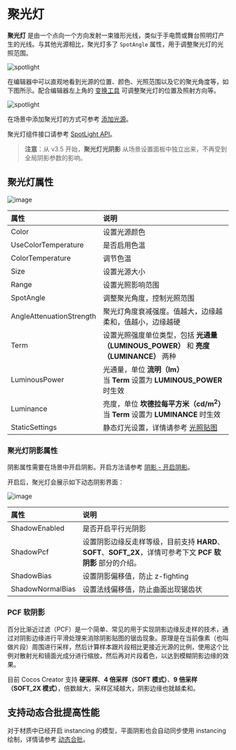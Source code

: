 # 聚光灯

**聚光灯**  是由一个点向一个方向发射一束锥形光线，类似于手电筒或舞台照明灯产生的光线。与其他光源相比，聚光灯多了 `SpotAngle` 属性，用于调整聚光灯的光照范围。

![spotlight](spotlight/spot-light.jpg)

在编辑器中可以直观地看到光源的位置、颜色、光照范围以及它的聚光角度等，如下图所示。配合编辑器左上角的 [变换工具](../../../../editor/toolbar/index.md) 可调整聚光灯的位置及照射方向等。

![spotlight](spotlight/spot-light-scene.jpg)

在场景中添加聚光灯的方式可参考 [添加光源](index.md)。

聚光灯组件接口请参考 [SpotLight API](%__APIDOC__%/zh/class/SpotLight)。

> **注意**：从 v3.5 开始，**聚光灯光阴影** 从场景设置面板中独立出来，不再受到全局阴影参数的影响。

## 聚光灯属性

![image](spotlight/spot-light-prop.png)

| 属性 | 说明 |
| :------ | :--- |
| Color | 设置光源颜色 |
| UseColorTemperature | 是否启用色温 |
| ColorTemperature | 调节色温 |
| Size | 设置光源大小 |
| Range | 设置光照影响范围 |
| SpotAngle | 调整聚光角度，控制光照范围 |
| AngleAttenuationStrength | 聚光灯角度衰减强度。值越大，边缘越柔和，值越小，边缘越硬 |
| Term | 设置光照强度单位类型，包括 **光通量（LUMINOUS_POWER）** 和 **亮度（LUMINANCE）** 两种 |
| LuminousPower | 光通量，单位 **流明（lm）**<br>当 **Term** 设置为 **LUMINOUS_POWER** 时生效 |
| Luminance | 亮度，单位 **坎德拉每平方米（cd/m<sup>2</sup>）**<br>当 **Term** 设置为 **LUMINANCE** 时生效 |
| StaticSettings | 静态灯光设置，详情请参考 [光照贴图](../lightmap.md) |

### 聚光灯阴影属性

阴影属性需要在场景中开启阴影。开启方法请参考 [阴影 - 开启阴影](../shadow.md#%E5%BC%80%E5%90%AF%E9%98%B4%E5%BD%B1)。

开启后，聚光灯会展示如下动态阴影界面：

![image](dirlights/spot-light-shadow-prop.png)

| 属性 | 说明 |
| :------ | :-- |
| ShadowEnabled | 是否开启平行光阴影 |
| ShadowPcf | 设置阴影边缘反走样等级，目前支持 **HARD**、**SOFT**、**SOFT_2X**，详情可参考下文 **PCF 软阴影** 部分的介绍。 |
| ShadowBias | 设置阴影偏移值，防止 z-fighting |
| ShadowNormalBias | 设置法线偏移值，防止曲面出现锯齿状 |

### PCF 软阴影

百分比渐近过滤（PCF）是一个简单、常见的用于实现阴影边缘反走样的技术，通过对阴影边缘进行平滑处理来消除阴影贴图的锯齿现象。原理是在当前像素（也叫做片段）周围进行采样，然后计算样本跟片段相比更接近光源的比例，使用这个比例对散射光和镜面光成分进行缩放，然后再对片段着色，以达到模糊阴影边缘的效果。

目前 Cocos Creator 支持 **硬采样**、**4 倍采样（SOFT 模式）**、**9 倍采样（SOFT_2X 模式）**，倍数越大，采样区域越大，阴影边缘也就越柔和。

## 支持动态合批提高性能

对于材质中已经开启 instancing 的模型，平面阴影也会自动同步使用 instancing 绘制，详情请参考 [动态合批](../../../engine/renderable/model-component.md#%E5%85%B3%E4%BA%8E%E5%8A%A8%E6%80%81%E5%90%88%E6%89%B9)。
